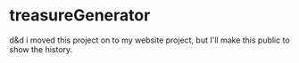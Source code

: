 # treasureGenerator
d&amp;d i moved this project on to my website project, but I'll make this public to show the history.
